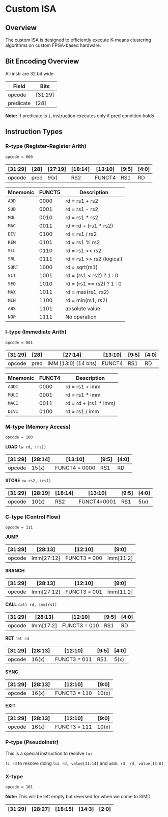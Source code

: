# Custom ISA

## Overview  
The custom ISA is designed to efficiently execute K-means clustering algorithms on custom FPGA-based hardware.

## Bit Encoding Overview
All instr are 32 bit wide

| Field | Bits | 
| ------| -----|
| opcode | [31:29]|
| predicate | [28] |

**Note:** If predicate is `1`, instruction executes only if pred condition holds

## Instruction Types

### R-type (Register-Register Arith)
`opcode = 000`

| [31:29] | [28] | [27:19] | [18:14] | [13:10] | [9:5] | [4:0]
|--------|----|-----|------|-----|-----|----|
|opcode| pred |  9(x) | RS2 | FUNCT4 | RS1 | RD |

|Mnemonic|FUNCT5|Description|
| -------| -----|-----------|
| `ADD` | 0000| rd = rs1 + rs2 |
| `SUB` | 0001 | rd = rs1 - rs2 |
| `MUL` | 0010 | rd = rs1 * rs2 |
| `MAC` | 0011 | rd = rd + (rs1 * rs2) |
| `DIV` | 0100 | rd = rs1 / rs2 |
| `REM` | 0101 | rd = rs1 % rs2 |
| `SLL` | 0110 | rd = rs1 << rs2 |
| `SRL` | 0111 | rd = rs1 >> rs2 (logical) |
| `SQRT` | 1000 | rd = sqrt(rs1) |
| `SLT` | 1001 | rd = (rs1 < rs2) ? 1 : 0 |
| `SEQ` | 1010 | rd = (rs1 == rs2) ? 1 : 0 |
| `MAX` | 1011 | rd = max(rs1, rs2) |
| `MIN` | 1100 | rd = min(rs1, rs2) |
| `ABS` | 1101 | absolute value |
| `NOP` | 1111 | No operation  |

### I-type (Immediate Arith)
`opcode = 001`

| [31:29] | [28] | [27:14] | [13:10] | [9:5] | [4:0]
|--------|----|-----|---------|----|--|
|opcode| pred | IMM [13:0] (14 bits) | FUNCT4 | RS1 | RD |

|Mnemonic|FUNCT4|Description|
| -------| -----|-----------|
| `ADDI` | 0000| rd = rs1 + imm |
| `MULI` | 0001 | rd = rs1 * imm |
| `MACI` | 0011 | rd = rd + (rs1 * imm) |
| `DIVI` | 0100 | rd = rs1 / imm |

### M-type (Memory Access)
`opcode = 100`

**LOAD** `lw rd, (rs1)`

| [31:29] | [28:14] | [13:10] | [9:5] | [4:0]
|--------|----|-------|--|-----|
|opcode| 15(x) | FUNCT4 = 0000 | RS1 | RD |

**STORE** `sw rs2, (rs1)`

| [31:29] | [28:19] | [18:14] | [13:10] | [9:5] | [4:0]|
|--------|----|-----|------|---|-----|
|opcode| 10(x) | RS2|FUNCT4=0001 | RS1 | 5(x) |


### C-type  (Control Flow)
`opcode = 111`

**JUMP**

| [31:29] | [28:13] | [12:10] | [9:0] |
| -------| -------- | ------- | ------ |
| opcode | Imm[27:12] | FUNCT3 = 000 | Imm[11:2] |


**BRANCH** 

| [31:29] | [28:13] | [12:10] | [9:0] |
| -------| -------- | ------- | ------ |
| opcode | Imm[27:12] | FUNCT3 = 001 | Imm[11:2] |

**CALL** `call rd, imm(rs1)`

| [31:29] | [28:13] | [12:10] | [9:5] | [4:0]
| -------| -------- | ------- | ------ | ------ |
| opcode | Imm[17:2] | FUNCT3 = 010 | RS1 | RD|

**RET** `ret rd`

| [31:29] | [28:13] | [12:10] | [9:5] | [4:0]
| -------| -------- | ------- | ------ | ------ |
| opcode | 16(x) | FUNCT3 = 011 | RS1 | 5(x)|

**SYNC** 

| [31:29] | [28:13] | [12:10] | [9:0]
| -------| -------- | ------- | ------ |
| opcode | 16(x) | FUNCT3 = 110 | 10(x) |

**EXIT** 

| [31:29] | [28:13] | [12:10] | [9:0] |
| -------| -------- | ------- | ------ | 
| opcode | 16(x) | FUNCT3 = 111 | 10(x)|

### P-type (PseudoInstr)
This is a special instruction to resolve `lui`

`li rd` to resolve doing `lui rd, value[31:14]` and `addi rd, rd, value[13:0]`

### X-type 
`opcode = 101`

**Note:** This will be left empty but reversed for when we come to SIMD

| [31:29] | [28:27] | [18:15] | [14:3] | [2:0]
|--------|----|-----|----------|--|

